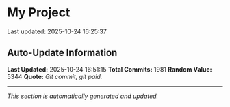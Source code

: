 # My Project


Last updated: 2025-10-24 16:25:37




































































































































































































































































































































































































































































































































































































































































































































































































































































































































































































































































































































































































































































































































































































































































































































































































































































































































































































































































































































































































































































































































































































































































































































































































































































## Auto-Update Information

**Last Updated:** 2025-10-24 16:51:15
**Total Commits:** 1981
**Random Value:** 5344
**Quote:** _Git commit, git paid._

---
_This section is automatically generated and updated._